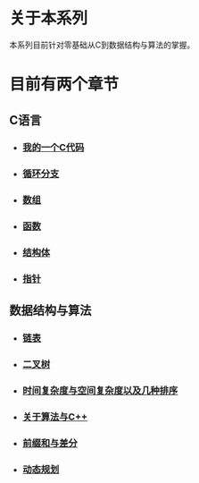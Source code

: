 # 关于本系列
本系列目前针对零基础从C到数据结构与算法的掌握。
# 目前有两个章节
## C语言
- ### [我的一个C代码](https://github.com/lichuanll/-/tree/main/C%E8%AF%AD%E8%A8%80/%E6%88%91%E7%9A%84%E7%AC%AC%E4%B8%80%E4%B8%AAC%E4%BB%A3%E7%A0%81)
- ### [循环分支](https://github.com/lichuanll/-/tree/main/C%E8%AF%AD%E8%A8%80/%E5%BE%AA%E7%8E%AF%E5%88%86%E6%94%AF%E7%BB%93%E6%9E%84)
- ### [数组]()
- ### [函数](https://github.com/lichuanll/-/tree/main/C%E8%AF%AD%E8%A8%80/%E5%BE%AA%E7%8E%AF%E5%88%86%E6%94%AF%E7%BB%93%E6%9E%84)
- ### [结构体]()
- ### [指针](https://github.com/lichuanll/-/tree/main/C%E8%AF%AD%E8%A8%80/%E6%8C%87%E9%92%88)

## 数据结构与算法
- ### [链表](https://github.com/lichuanll/-/tree/main/%E6%95%B0%E6%8D%AE%E7%BB%93%E6%9E%84%E4%B8%8E%E7%AE%97%E6%B3%95/%E9%93%BE%E8%A1%A8)
- ### [二叉树](https://github.com/lichuanll/-/tree/main/%E6%95%B0%E6%8D%AE%E7%BB%93%E6%9E%84%E4%B8%8E%E7%AE%97%E6%B3%95/%E4%BA%8C%E5%8F%89%E6%A0%91)
- ### [时间复杂度与空间复杂度以及几种排序](https://github.com/lichuanll/-/tree/main/%E6%95%B0%E6%8D%AE%E7%BB%93%E6%9E%84%E4%B8%8E%E7%AE%97%E6%B3%95/%E6%97%B6%E9%97%B4%E5%A4%8D%E6%9D%82%E5%BA%A6%E4%B8%8E%E7%A9%BA%E9%97%B4%E5%A4%8D%E6%9D%82%E5%BA%A6%E4%BB%A5%E5%8F%8A%E5%87%A0%E7%A7%8D%E6%8E%92%E5%BA%8F)
- ### [关于算法与C++](https://github.com/lichuanll/-/tree/main/%E6%95%B0%E6%8D%AE%E7%BB%93%E6%9E%84%E4%B8%8E%E7%AE%97%E6%B3%95/%E5%85%B3%E4%BA%8E%E7%AE%97%E6%B3%95%E4%B8%8EC%2B%2B)
- ### [前缀和与差分](https://github.com/lichuanll/-/blob/main/%E6%95%B0%E6%8D%AE%E7%BB%93%E6%9E%84%E4%B8%8E%E7%AE%97%E6%B3%95/%E5%89%8D%E7%BC%80%E5%92%8C%E4%B8%8E%E5%B7%AE%E5%88%86/README.md)
- ### [动态规划](https://github.com/lichuanll/-/tree/main/%E6%95%B0%E6%8D%AE%E7%BB%93%E6%9E%84%E4%B8%8E%E7%AE%97%E6%B3%95/%E5%8A%A8%E6%80%81%E8%A7%84%E5%88%92)
